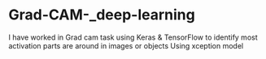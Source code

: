 # Grad-CAM-_deep-learning


I have worked in Grad cam task using Keras & TensorFlow
to identify most activation parts are around in images or objects
 Using xception model 
